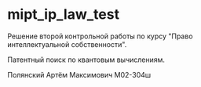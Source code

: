 # mipt_ip_law_test
Решение второй контрольной работы по курсу "Право интеллектуальной собственности".

Патентный поиск по квантовым вычислениям.

Полянский Артём Максимович
М02-304ш
